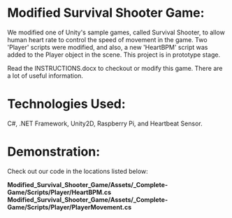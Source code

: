 # Modified Survival Shooter Game:
We modified one of Unity's sample games, called Survival Shooter, to allow human heart rate to control the speed of movement in the game. Two 'Player' scripts were modified, and also, a new 'HeartBPM' script was added to the Player object in the scene. This project is in prototype stage.

Read the INSTRUCTIONS.docx to checkout or modify this game. There are a lot of useful information.

# Technologies Used:
C#, .NET Framework, Unity2D, Raspberry Pi, and Heartbeat Sensor. 

# Demonstration:
Check out our code in the locations listed below:

**Modified_Survival_Shooter_Game/Assets/_Complete-Game/Scripts/Player/HeartBPM.cs**
**Modified_Survival_Shooter_Game/Assets/_Complete-Game/Scripts/Player/PlayerMovement.cs**



